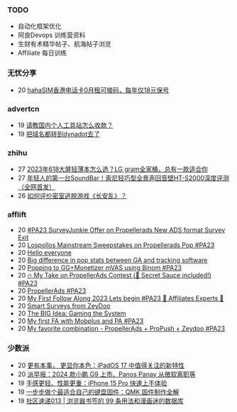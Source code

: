 ### TODO
-  自动化框架优化
-  阿良Devops 训练营资料
-  生财有术精华帖子、航海帖子浏览
-  Affiliate 每日训练

### 无忧分享
<!-- ruyo:START -->
-  20 [hahaSIM香港电话卡0月租可接码，每年仅18元保号](https://51.ruyo.net/18478.html)<!-- ruyo:END -->

### advertcn
<!-- advertcn:START -->
-  19 [请教国内个人工具站怎么收款？](https://www.advertcn.com/forum.php?mod=viewthread&tid=112176)
-  19 [把域名都转到dynadot去了](https://www.advertcn.com/forum.php?mod=viewthread&tid=112172)<!-- advertcn:END -->

### zhihu
<!-- zhihu:START -->
-  27 [2023年618大屏轻薄本怎么选？LG gram全家桶，总有一款适合你](http://zhuanlan.zhihu.com/p/632641888?utm_campaign=rss&utm_medium=rss&utm_source=rss&utm_content=title)
-  27 [年轻人的第一台SoundBar！索尼轻巧型全景声回音壁HT-S2000深度评测（全网首发）](http://zhuanlan.zhihu.com/p/630990296?utm_campaign=rss&utm_medium=rss&utm_source=rss&utm_content=title)
-  26 [如何评价密室逃脱游戏《长安乱》？](http://www.zhihu.com/question/563950552/answer/3045961312?utm_campaign=rss&utm_medium=rss&utm_source=rss&utm_content=title)<!-- zhihu:END -->

### afflift
<!-- afflift:START -->
-  20 [#PA23 SurveyJunkie Offer on Propellerads New ADS format Survey Exit](https://afflift.com/f/threads/pa23-surveyjunkie-offer-on-propellerads-new-ads-format-survey-exit.11651/)
-  20 [Lospollos Mainstream Sweepstakes on Propellerads Pop #PA23](https://afflift.com/f/threads/lospollos-mainstream-sweepstakes-on-propellerads-pop-pa23.11564/)
-  20 [Hello everyone](https://afflift.com/f/threads/hello-everyone.11654/)
-  20 [Big difference in pop stats between GA and tracking software](https://afflift.com/f/threads/big-difference-in-pop-stats-between-ga-and-tracking-software.11648/)
-  20 [Popping to GG+Monetizer mVAS using Binom #PA23](https://afflift.com/f/threads/popping-to-gg-monetizer-mvas-using-binom-pa23.11614/)
-  20 [🔥 My Take on PropellerAds Contest &lpar;🍅 Secret Sauce included!&rpar; #PA23](https://afflift.com/f/threads/%F0%9F%94%A5-my-take-on-propellerads-contest-%F0%9F%8D%85-secret-sauce-included-pa23.11642/)
-  20 [PropellerAds #PA23](https://afflift.com/f/threads/propellerads-pa23.11570/)
-  20 [My First Follow Along 2023 Lets begin #PA23 💎 Affiliates Experts 💎](https://afflift.com/f/threads/my-first-follow-along-2023-lets-begin-pa23-%F0%9F%92%8E-affiliates-experts-%F0%9F%92%8E.11563/)
-  20 [Smart Surveys from ZeyDoo](https://afflift.com/f/threads/smart-surveys-from-zeydoo.10505/)
-  20 [The BIG Idea: Gaming the System](https://afflift.com/f/threads/the-big-idea-gaming-the-system.10268/)
-  20 [My first FA with Mobplus and PA #PA23](https://afflift.com/f/threads/my-first-fa-with-mobplus-and-pa-pa23.11576/)
-  20 [My favorite combination - PropellerAds + ProPush + Zeydoo #PA23](https://afflift.com/f/threads/my-favorite-combination-propellerads-propush-zeydoo-pa23.11586/)<!-- afflift:END -->

### 少数派
<!-- sspai:START -->
-  20 [更有本事， 更显你本色：iPadOS 17 中值得关注的新特性](https://sspai.com/post/83079)
-  20 [派早报：2024 款小鹏 G9 上市、Panos Panay 从微软离职等](https://sspai.com/post/83076)
-  19 [手感更轻、性能更重：iPhone 15 Pro 快速上手体验](https://sspai.com/post/83066)
-  19 [一步步做个最适合自己的键盘固件：QMK 固件制作全解](https://sspai.com/prime/story/qmk-firmware-tutorial)
-  19 [社区速递013 | 浏览器书签的 99 条用法和漫画迷的数据库](https://sspai.com/post/83052)<!-- sspai:END -->
